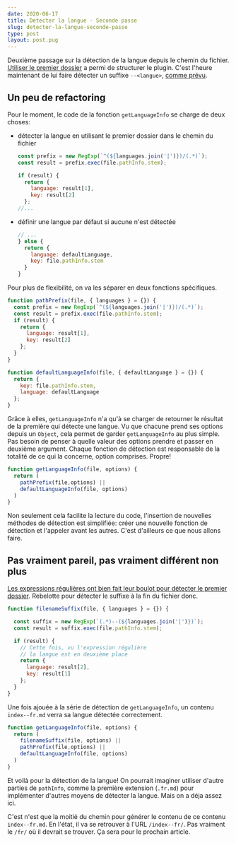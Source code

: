 ```yaml
---
date: 2020-06-17
title: Detecter la langue - Seconde passe
slug: detecter-la-langue-seconde-passe
type: post
layout: post.pug
---
```

Deuxième passage sur la détection de la langue depuis le chemin du fichier. [Utiliser le premier dossier][previous-article] a permi de structurer le plugin. C'est l'heure maintenant de lui faire détecter un suffixe `--<langue>`, [comme prévu][plan].

Un peu de refactoring
---

Pour le moment, le code de la fonction `getLanguageInfo` se charge de deux choses:

- détecter la langue en utilisant le premier dossier dans le chemin du fichier

    ```js
    const prefix = new RegExp(`^(${languages.join('|')})/(.*)`);
    const result = prefix.exec(file.pathInfo.stem);

    if (result) {
      return {
        language: result[1],
        key: result[2]
      };
    //...
    ```

- définir une langue par défaut si aucune n'est détectée

  ```js
  // ...
  } else {
    return {
      language: defaultLanguage,
      key: file.pathInfo.stem
    }
  }
  ```

Pour plus de flexibilité, on va les séparer en deux fonctions spécifiques.

```js
function pathPrefix(file, { languages } = {}) {
  const prefix = new RegExp(`^(${languages.join('|')})/(.*)`);
  const result = prefix.exec(file.pathInfo.stem);
  if (result) {
    return {
      language: result[1],
      key: result[2]
    };
  }
}

function defaultLanguageInfo(file, { defaultLanguage } = {}) {
  return {
    key: file.pathInfo.stem,
    language: defaultLanguage
  };
}
```

Grâce à elles, `getLanguageInfo` n'a qu'à se charger de retourner le résultat de la première qui détecte une langue. Vu que chacune prend ses options depuis un `Object`, cela permet de garder `getLanguageInfo` au plus simple. Pas besoin de penser à quelle valeur des options prendre et passer en deuxième argument. Chaque fonction de détection est responsable de la totalité de ce qui la concerne, option comprises. Propre!

```js
function getLanguageInfo(file, options) {
  return (
    pathPrefix(file,options) ||
    defaultLanguageInfo(file, options)
  )
}
```

Non seulement cela facilite la lecture du code, l'insertion de nouvelles méthodes de détection est simplifiée: créer une nouvelle fonction de détection et l'appeler avant les autres. C'est d'ailleurs ce que nous allons faire.

Pas vraiment pareil, pas vraiment différent non plus
---

[Les expressions régulières ont bien fait leur boulot pour détecter le premier dossier][regular-expressions]. Rebelotte pour détecter le suffixe à la fin du fichier donc.

```js
function filenameSuffix(file, { languages } = {}) {

  const suffix = new RegExp(`(.*)--(${languages.join('|')})`);
  const result = suffix.exec(file.pathInfo.stem);

  if (result) {
    // Cette fois, vu l'expression régulière
    // la langue est en deuxième place 
    return {
      language: result[2],
      key: result[1]
    };
  }
}
```

Une fois ajouée à la série de détection de `getLanguageInfo`, un contenu `index--fr.md` verra sa langue détectée correctement.

```js
function getLanguageInfo(file, options) {
  return (
    filenameSuffix(file, options) ||
    pathPrefix(file,options) ||
    defaultLanguageInfo(file, options)
  )
}
```

Et voilà pour la détection de la langue! On pourrait imaginer utiliser d'autre parties de `pathInfo`, comme la première extension (`.fr.md`) pour implémenter d'autres moyens de détecter la langue. Mais on a déja assez ici.

C'est n'est que la moitié du chemin pour générer le contenu de ce contenu `index--fr.md`. En l'état, il va se retrouver à l'URL `/index--fr/`. Pas vraiment le `/fr/` où il devrait se trouver. Ça sera pour le prochain article.


[previous-article]: ../detecter-la-langue-premiere/
[plan]: ../quelques-plans
[regular-expressions]: ../detecter-la-langue-premiere/#detecter-la-langue
